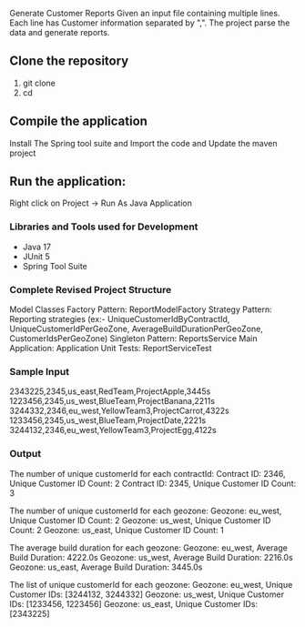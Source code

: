 Generate Customer Reports
Given an input file containing multiple lines. Each line has Customer information separated by ",".
The project parse the data and generate reports.

## Clone the repository
1. git clone <repository-link>
2. cd <repository-directory>


## Compile the application
Install The Spring tool suite and Import the code and Update the maven project


## Run the application:
Right click on Project -> Run As Java Application

### Libraries and Tools used for Development
* Java 17
* JUnit 5
* Spring Tool Suite

### Complete Revised Project Structure

Model Classes
Factory Pattern: ReportModelFactory
Strategy Pattern: Reporting strategies 
(ex:- UniqueCustomerIdByContractId, UniqueCustomerIdPerGeoZone, AverageBuildDurationPerGeoZone, CustomerIdsPerGeoZone)
Singleton Pattern: ReportsService
Main Application: Application
Unit Tests: ReportServiceTest



### Sample Input

2343225,2345,us_east,RedTeam,ProjectApple,3445s
1223456,2345,us_west,BlueTeam,ProjectBanana,2211s
3244332,2346,eu_west,YellowTeam3,ProjectCarrot,4322s
1233456,2345,us_west,BlueTeam,ProjectDate,2221s
3244132,2346,eu_west,YellowTeam3,ProjectEgg,4122s

### Output
The number of unique customerId for each contractId:
Contract ID: 2346, Unique Customer ID Count: 2
Contract ID: 2345, Unique Customer ID Count: 3

The number of unique customerId for each geozone:
Geozone: eu_west, Unique Customer ID Count: 2
Geozone: us_west, Unique Customer ID Count: 2
Geozone: us_east, Unique Customer ID Count: 1

The average build duration for each geozone:
Geozone: eu_west, Average Build Duration: 4222.0s
Geozone: us_west, Average Build Duration: 2216.0s
Geozone: us_east, Average Build Duration: 3445.0s

The list of unique customerId for each geozone:
Geozone: eu_west, Unique Customer IDs: [3244132, 3244332]
Geozone: us_west, Unique Customer IDs: [1233456, 1223456]
Geozone: us_east, Unique Customer IDs: [2343225]
```
